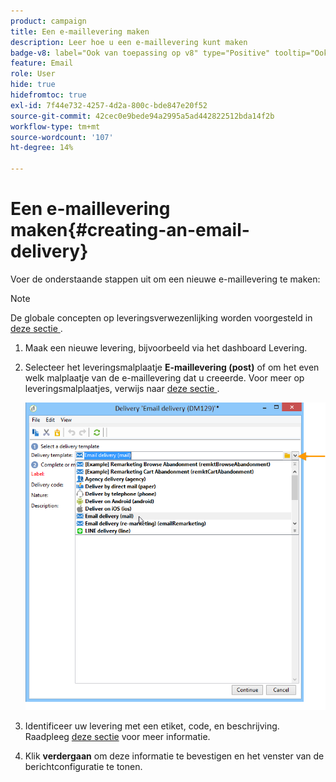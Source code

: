 ```yaml
---
product: campaign
title: Een e-maillevering maken
description: Leer hoe u een e-maillevering kunt maken
badge-v8: label="Ook van toepassing op v8" type="Positive" tooltip="Ook van toepassing op campagne v8"
feature: Email
role: User
hide: true
hidefromtoc: true
exl-id: 7f44e732-4257-4d2a-800c-bde847e20f52
source-git-commit: 42cec0e9bede94a2995a5ad442822512bda14f2b
workflow-type: tm+mt
source-wordcount: '107'
ht-degree: 14%

---
```


# Een e-maillevering maken{#creating-an-email-delivery}

Voer de onderstaande stappen uit om een nieuwe e-maillevering te maken:

>[!NOTE]
>
>De globale concepten op leveringsverwezenlijking worden voorgesteld in [ deze sectie ](steps-about-delivery-creation-steps.md).

1. Maak een nieuwe levering, bijvoorbeeld via het dashboard Levering.
1. Selecteer het leveringsmalplaatje **E-maillevering (post)** of om het even welk malplaatje van de e-maillevering dat u creeerde. Voor meer op leveringsmalplaatjes, verwijs naar [ deze sectie ](about-templates.md).

   ![](assets/s_ncs_user_wizard_email01_1.png)

1. Identificeer uw levering met een etiket, code, en beschrijving. Raadpleeg [deze sectie](steps-create-and-identify-the-delivery.md#identifying-the-delivery) voor meer informatie.
1. Klik **verdergaan** om deze informatie te bevestigen en het venster van de berichtconfiguratie te tonen.
